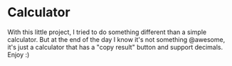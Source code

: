 # Calculator

With this little project, I tried to do something different than a simple calculator. But at the end of the day I know it's not something @awesome, it's just a calculator that has a "copy result" button and support decimals. Enjoy :)

